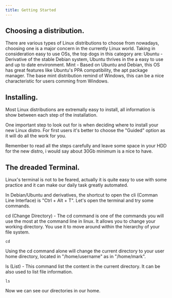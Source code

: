 ```yaml
---
title: Getting Started
---
```

## Choosing a distribution.

There are various types of Linux distributions to choose from nowadays, choosing one is a major concern in the currently Linux world. Taking in consideration easy to use OSs, the top dogs in this category are:
Ubuntu - Derivative of the stable Debian system, Ubuntu thrives in the a easy to use and up to date environment.
Mint - Based on Ubuntu and Debian, this OS has great features like Ubuntu's PPA compatibility, the apt package manager. The base mint distribution remind of Windows, this can be a nice characteristic for users comming from Windows.

## Installing.

Most Linux distributions are extremally easy to install, all information is show between each step of the installation.

One important step to look out for is when deciding where to install your new Linux distro. For first users it's better to choose the "Guided" option as it will do all the work for you.

Remember to read all the steps carefully and leave some space in your HDD for the new distro, i would say about 30Gb minimum is a nice to have.

## The dreaded Terminal.

Linux's terminal is not to be feared, actually it is quite easy to use with some practice and it can make our daily task greatly automated.

In Debian/Ubuntu and derivatives, the shortcut to open the cli (Comman Line Interface) is "Ctrl + Alt + T". Let's open the terminal and try some commands.

cd (Change Directory) - The cd command is one of the commands you will use the most at the command line in linux. It allows you to change your working directory. You use it to move around within the hierarchy of your file system.

```unix
cd
```

Using the cd command alone will change the current directory to your user home directory, located in "/home/username" as in "/home/mark".

ls (List) - This command list the content in the current directory. It can be also used to list file information.

```unix
ls
```
Now we can see our directories in our home.